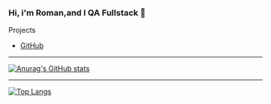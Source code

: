 ### Hi, i'm Roman,and I QA Fullstack 👋

Projects
+ [GitHub](https://github.com/rvkR13?tab=repositories)

***
[![Anurag's GitHub stats](https://github-readme-stats.vercel.app/api?username=rvkR13&hide=stars&count_private=true&show_icons=true&theme=gruvbox)](https://github.com/rvkR13/github-readme-stats)
***

[![Top Langs](https://github-readme-stats.vercel.app/api/top-langs/?username=rvkR13&langs_count=4)](https://github.com/rvkR13/github-readme-stats)
